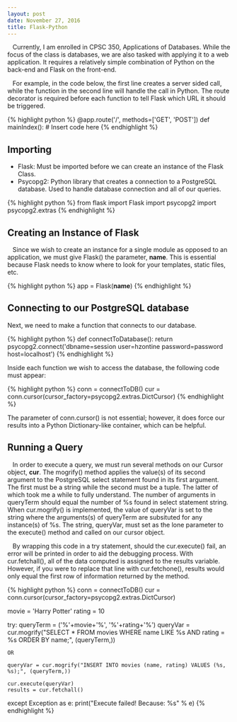 ```yaml
---
layout: post
date: November 27, 2016
title: Flask-Python
---
```



&nbsp;&nbsp;&nbsp;Currently, I am enrolled in CPSC 350, Applications of Databases. While the focus of the class is databases, we are also tasked with applying it to a web application. It requires a relatively simple combination of Python on the back-end and Flask on the front-end. 



&nbsp;&nbsp;&nbsp;For example, in the code below, the first line creates a server sided call, while the function in the second line will handle the call in Python. The route decorator is required before each function to tell Flask which URL it should be triggered.

{% highlight python %}
  @app.route('/', methods=['GET', 'POST'])
  def mainIndex():
    # Insert code here
{% endhighlight %}

## Importing
  * Flask: Must be imported before we can create an instance of the Flask Class.
  * Psycopg2: Python library that creates a connection to a PostgreSQL database. Used to handle database connection and all of our queries.

{% highlight python %}
  from flask import Flask
  import psycopg2
  import psycopg2.extras
{% endhighlight %}

## Creating an Instance of Flask

&nbsp;&nbsp;&nbsp;Since we wish to create an instance for a single module as opposed to an application, we must give Flask() the parameter, __name__. This is essential because Flask needs to know where to look for your templates, static files, etc.

{% highlight python %}
  app = Flask(__name__)
{% endhighlight %}

## Connecting to our PostgreSQL database

Next, we need to make a function that connects to our database.

{% highlight python %}
  def connectToDatabase():
    return psycopg2.connect('dbname=session user=hzontine password=password host=localhost')
{% endhighlight %}
 
Inside each function we wish to access the database, the following code must appear:

{% highlight python %}
  conn = connectToDB()
  cur = conn.cursor(cursor_factory=psycopg2.extras.DictCursor)
{% endhighlight %}

The parameter of conn.cursor() is not essential; however, it does force our results into a Python Dictionary-like container, which can be helpful.

## Running a Query

&nbsp;&nbsp;&nbsp;In order to execute a query, we must run several methods on our Cursor object, **cur**. The mogrify() method applies the value(s) of its second argument to the PostgreSQL select statement found in its first argument. The first must be a string while the second must be a tuple. The latter of which took me a while to fully understand. The number of arguments in queryTerm should equal the number of %s found in select statement string. When cur.mogrify() is implemented, the value of queryVar is set to the string where the arguments(s) of queryTerm are subsituted for any instance(s) of %s. The string, queryVar, must set as the lone parameter to the execute() method and called on our cursor object. 


&nbsp;&nbsp;&nbsp;By wrapping this code in a try statement, should the cur.execute() fail, an error will be printed in order to aid the debugging process. With cur.fetchall(), all of the data computed is assigned to the results variable. However, if you were to replace that line with cur.fetchone(), results would only equal the first row of information returned by the method. 

{% highlight python %}
  conn = connectToDB()
  cur = conn.cursor(cursor_factory=psycopg2.extras.DictCursor)

  movie = 'Harry Potter'
  rating = 10

  try:
    queryTerm = ('%'+movie+'%', '%'+rating+'%')
    queryVar = cur.mogrify("SELECT * FROM movies WHERE name LIKE %s AND rating = %s ORDER BY name;", (queryTerm,))

    OR

    queryVar = cur.mogrify("INSERT INTO movies (name, rating) VALUES (%s, %s);", (queryTerm,))

    cur.execute(queryVar)
    results = cur.fetchall()
  except Exception as e:
    print("Execute failed! Because: %s" % e)
{% endhighlight %}








